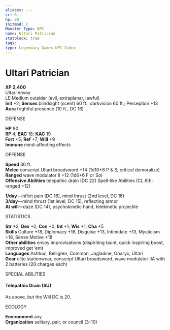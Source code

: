 ```yaml
---
aliases: ---
cr: 6
hp: 80
Initmod: 2
Monster Type: NPC
name: Ultari Patrician
statblock: true
tags: 
type: Legendary Games NPC Codex
---
```


# Ultari Patrician

**XP 2,400**  
Ultari envoy  
LE Medium outsider (evil, extraplanar, lawful)  
**Init** +2; **Senses** blindsight (scent) 60 ft., darkvision 60 ft.; Perception +13  
**Aura** frightful presence (10 ft., DC 16)

DEFENSE

**HP** 80  
**RP** 4; **EAC** 18; **KAC** 19  
**Fort** +5; **Ref** +7; **Will** +9  
**Immune** mind-affecting effects

OFFENSE

**Speed** 30 ft.  
**Melee** conscript Ultari broadsword +14 (1d10+8 P & S; critical demoralize)  
**Ranged** wave modulator II +12 (1d6+6 F or So)  
**Offensive Abilities** telepathic drain (DC 22) Spell-like Abilities (CL 6th; ranged +12)

**1/day**—inflict pain (DC 16), mind thrust (2nd level, DC 16)  
**3/day**—mind thrust (1st level, DC 15), reflecting armor  
**At will**—daze (DC 14), psychokinetic hand, telekinetic projectile

STATISTICS

**Str** +2; **Dex** +2; **Con** +0; **Int** +1; **Wis** +1; **Cha** +5  
**Skills** Culture +18, Diplomacy +18, Disguise +13, Intimidate +13, Mysticism +18, Sense Motive +18  
**Other abilities** envoy improvisations (dispiriting taunt, quick inspiring boost, improved get ‘em)  
**Languages** Ashtuul, Belligren, Common, Jagladine, Onaryx, Ultari  
**Gear** elite stationwear, conscript Ultari broadsword, wave modulator IIA with 2 batteries (20 charges each)

SPECIAL ABILITIES

#### Telepathic Drain (SU)

As above, but the Will DC is 20.

ECOLOGY

**Environment** any  
**Organization** solitary, pair, or council (3–10)